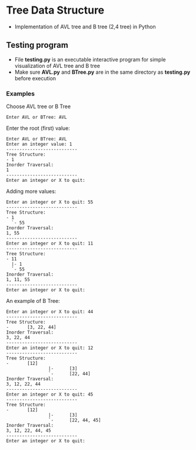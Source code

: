 # Tree Data Structure
- Implementation of AVL tree and B tree (2,4 tree) in Python
## Testing program
- File **testing.py** is an executable interactive program for simple visualization of AVL tree and B tree
- Make sure **AVL.py** and **BTree.py** are in the same directory as **testing.py** before execution
### Examples
Choose AVL tree or B Tree
```
Enter AVL or BTree: AVL
```
Enter the root (first) value:
```
Enter AVL or BTree: AVL
Enter an integer value: 1
---------------------------
Tree Structure:
- 1
Inorder Traversal: 
1
---------------------------
Enter an integer or X to quit:
```
Adding more values:
```
Enter an integer or X to quit: 55
---------------------------
Tree Structure:
- 1
  `- 55
Inorder Traversal: 
1, 55
---------------------------
Enter an integer or X to quit: 11
---------------------------
Tree Structure:
- 11
  |- 1
  `- 55
Inorder Traversal: 
1, 11, 55
---------------------------
Enter an integer or X to quit:
```
An example of B Tree:
```
Enter an integer or X to quit: 44
---------------------------
Tree Structure:
-       [3, 22, 44]
Inorder Traversal: 
3, 22, 44
---------------------------
Enter an integer or X to quit: 12
---------------------------
Tree Structure:
-       [12]
                |-      [3]
                `-      [22, 44]
Inorder Traversal: 
3, 12, 22, 44
---------------------------
Enter an integer or X to quit: 45
---------------------------
Tree Structure:
-       [12]
                |-      [3]
                `-      [22, 44, 45]
Inorder Traversal: 
3, 12, 22, 44, 45
---------------------------
Enter an integer or X to quit:
```
